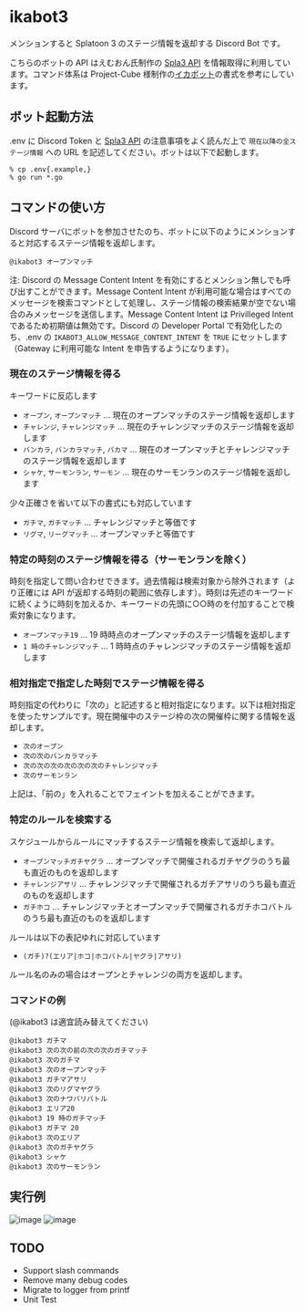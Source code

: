 # ikabot3
メンションすると Splatoon 3 のステージ情報を返却する Discord Bot です。

こちらのボットの API はえむおん氏制作の [Spla3 API](https://spla3.yuu26.com/) を情報取得に利用しています。コマンド体系は Project-Cube 様制作の[イカボット](https://cube-library.net/works/co-production-works/splatoon2-bot-discord/)の書式を参考にしています。

## ボット起動方法
.env に Discord Token と [Spla3 API](https://spla3.yuu26.com/) の注意事項をよく読んだ上で `現在以降の全ステージ情報` への URL を記述してください。ボットは以下で起動します。
```
% cp .env{.example,}
% go run *.go
```

## コマンドの使い方
Discord サーバにボットを参加させたのち、ボットに以下のようにメンションすると対応するステージ情報を返却します。
```
@ikabot3 オープンマッチ
```

注: Discord の Message Content Intent を有効にするとメンション無しでも呼び出すことができます。Message Content Intent が利用可能な場合はすべてのメッセージを検索コマンドとして処理し、ステージ情報の検索結果が空でない場合のみメッセージを送信します。Message Content Intent は Privilleged Intent であるため初期値は無効です。Discord の Developer Portal で有効化したのち、.env の `IKABOT3_ALLOW_MESSAGE_CONTENT_INTENT` を `TRUE` にセットします（Gateway に利用可能な Intent を申告するようになります）。

### 現在のステージ情報を得る
キーワードに反応します
- `オープン`, `オープンマッチ` ... 現在のオープンマッチのステージ情報を返却します
- `チャレンジ`, `チャレンジマッチ` ... 現在のチャレンジマッチのステージ情報を返却します
- `バンカラ`, `バンカラマッチ`, `バカマ` ... 現在のオープンマッチとチャレンジマッチのステージ情報を返却します
- `シャケ`, `サーモンラン`, `サーモン` ... 現在のサーモンランのステージ情報を返却します

少々正確さを省いて以下の書式にも対応しています
- `ガチマ`, `ガチマッチ` ... チャレンジマッチと等価です
- `リグマ`, `リーグマッチ` ... オープンマッチと等価です

### 特定の時刻のステージ情報を得る（サーモンランを除く）
時刻を指定して問い合わせできます。過去情報は検索対象から除外されます（より正確には API が返却する時刻の範囲に依存します）。時刻は先述のキーワードに続くように時刻を加えるか、キーワードの先頭に○○時のを付加することで検索対象になります。

- `オープンマッチ19` ... 19 時時点のオープンマッチのステージ情報を返却します
- `1 時のチャレンジマッチ` ... 1 時時点のチャレンジマッチのステージ情報を返却します

### 相対指定で指定した時刻でステージ情報を得る
時刻指定の代わりに「次の」と記述すると相対指定になります。以下は相対指定を使ったサンプルです。現在開催中のステージ枠の次の開催枠に関する情報を返却します。
- `次のオープン`
- `次の次のバンカラマッチ`
- `次の次の次の次の次の次のチャレンジマッチ`
- `次のサーモンラン`

上記は、「前の」を入れることでフェイントを加えることができます。

### 特定のルールを検索する
スケジュールからルールにマッチするステージ情報を検索して返却します。
- `オープンマッチガチヤグラ` ... オープンマッチで開催されるガチヤグラのうち最も直近のものを返却します
- `チャレンジアサリ` ... チャレンジマッチで開催されるガチアサリのうち最も直近のものを返却します
- `ガチホコ` ... チャレンジマッチとオープンマッチで開催されるガチホコバトルのうち最も直近のものを返却します

ルールは以下の表記ゆれに対応しています
- `(ガチ)?(エリア|ホコ|ホコバトル|ヤグラ|アサリ)`

ルール名のみの場合はオープンとチャレンジの両方を返却します。


### コマンドの例
(@ikabot3 は適宜読み替えてください)

```
@ikabot3 ガチマ
@ikabot3 次の次の前の次の次のガチマッチ
@ikabot3 次のガチマ
@ikabot3 次のオープンマッチ
@ikabot3 ガチマアサリ
@ikabot3 次のリグマヤグラ
@ikabot3 次のナワバリバトル
@ikabot3 エリア20
@ikabot3 19 時のガチマッチ
@ikabot3 ガチマ 20
@ikabot3 次のエリア
@ikabot3 次のガチヤグラ
@ikabot3 シャケ
@ikabot3 次のサーモンラン
```

## 実行例
![image](https://user-images.githubusercontent.com/1993005/190213084-fd714e32-2a50-44ad-a884-e279eeb2986f.png)
![image](https://user-images.githubusercontent.com/1993005/190213307-9f4ea554-5de4-4519-ae52-b77be7eefc18.png)

## TODO
- Support slash commands
- Remove many debug codes
- Migrate to logger from printf
- Unit Test
